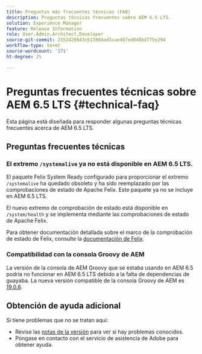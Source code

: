 ```yaml
---
title: Preguntas más frecuentes técnicas (FAQ)
description: Preguntas técnicas frecuentes sobre AEM 6.5 LTS.
solution: Experience Manager
feature: Release Information
role: User,Admin,Architect,Developer
source-git-commit: 2352420843c613884ad3cae487ed048bd775e294
workflow-type: tm+mt
source-wordcount: '171'
ht-degree: 2%

---
```


# Preguntas frecuentes técnicas sobre AEM 6.5 LTS {#technical-faq}

Esta página está diseñada para responder algunas preguntas técnicas frecuentes acerca de AEM 6.5 LTS.

## Preguntas frecuentes técnicas

### El extremo `/systemalive` ya no está disponible en AEM 6.5 LTS.

El paquete Felix System Ready configurado para proporcionar el extremo `/systemalive` ha quedado obsoleto y ha sido reemplazado por las comprobaciones de estado de Apache Felix. Este paquete ya no se incluye en AEM 6.5 LTS.

El nuevo extremo de comprobación de estado está disponible en `/system/health` y se implementa mediante las comprobaciones de estado de Apache Felix.

Para obtener documentación detallada sobre el marco de la comprobación de estado de Felix, consulte la [documentación de Felix](https://github.com/apache/felix-dev/blob/master/healthcheck/README.md).

### Compatibilidad con la consola Groovy de AEM

La versión de la consola de AEM Groovy que se estaba usando en AEM 6.5 podría no funcionar en AEM 6.5 LTS debido a la falta de dependencias de guayaba. La nueva versión compatible de la consola Groovy de AEM es [19.0.8](https://mvnrepository.com/artifact/be.orbinson.aem/aem-groovy-console/19.0.8).

## Obtención de ayuda adicional

Si tiene problemas que no se tratan aquí:
* Revise las [notas de la versión](/help/release-notes/release-notes.md) para ver si hay problemas conocidos.
* Póngase en contacto con el servicio de asistencia de Adobe para obtener ayuda.
